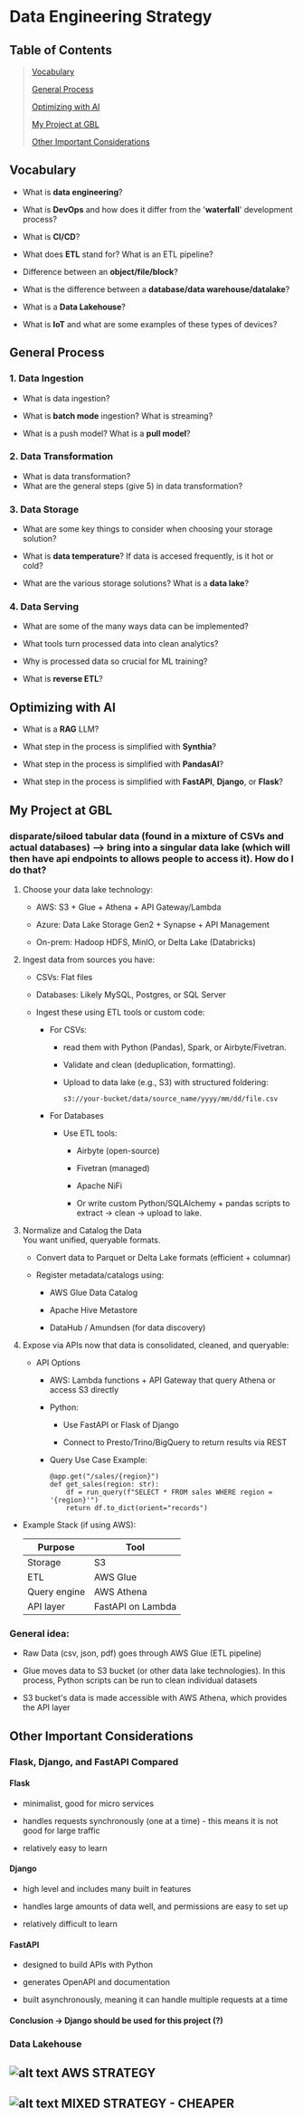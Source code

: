 # Data Engineering Strategy
## Table of Contents
>[Vocabulary](#vocabulary-to-get-used-to)
>
>[General Process](#general-process)
>
>[Optimizing with AI](#optimizing-with-ai)
>
>[My Project at GBL](#my-project-at-gbl)
>
>[Other Important Considerations](#other-important-considerations)

## Vocabulary
- What is **data engineering**?

- What is **DevOps** and how does it differ from the '**waterfall**' development process?
- What is **CI/CD**?
- What does **ETL** stand for? What is an ETL pipeline?
- Difference between an **object/file/block**?
- What is the difference between a **database/data warehouse/datalake**?
- What is a **Data Lakehouse**?
- What is **IoT** and what are some examples of these types of devices?

## General Process
### 1. Data Ingestion
- What is data ingestion?

- What is **batch mode** ingestion? What is streaming?
- What is a push model? What is a **pull model**?
### 2. Data Transformation
- What is data transformation?
- What are the general steps (give 5) in data transformation?
### 3. Data Storage
- What are some key things to consider when choosing your storage solution?

- What is **data temperature**? If data is accesed frequently, is it hot or cold?
- What are the various storage solutions? What is a **data lake**?
### 4. Data Serving
- What are some of the many ways data can be implemented?

- What tools turn processed data into clean analytics?
- Why is processed data so crucial for ML training?
- What is **reverse ETL**?
## Optimizing with AI
- What is a **RAG** LLM?

- What step in the process is simplified with **Synthia**? 
- What step in the process is simplified with **PandasAI**? 
- What step in the process is simplified with **FastAPI**, **Django**, or **Flask**?

## My Project at GBL
### disparate/siloed tabular data (found in a mixture of CSVs and actual databases) --> bring into a singular data lake (which will then have api endpoints to allows people to access it). How do I do that?
1. Choose your data lake technology:

    - AWS: S3 + Glue + Athena + API Gateway/Lambda  

    - Azure: Data Lake Storage Gen2 + Synapse + API Management

    - On-prem: Hadoop HDFS, MinIO, or Delta Lake (Databricks)

2. Ingest data from sources you have:

    - CSVs: Flat files

    - Databases: Likely MySQL, Postgres, or SQL Server

    - Ingest these using ETL tools or custom code:

        - For CSVs:
            - read them with Python (Pandas), Spark, or Airbyte/Fivetran.

            - Validate and clean (deduplication, formatting).

            - Upload to data lake (e.g., S3) with structured foldering:  

                ```
                s3://your-bucket/data/source_name/yyyy/mm/dd/file.csv
                ```

        - For Databases
            - Use ETL tools:

                - Airbyte (open-source)

                - Fivetran (managed)

                - Apache NiFi

                - Or write custom Python/SQLAlchemy + pandas scripts to extract → clean → upload to lake.

3. Normalize and Catalog the Data  
You want unified, queryable formats.

    - Convert data to Parquet or Delta Lake formats (efficient + columnar)

    - Register metadata/catalogs using:

        - AWS Glue Data Catalog

        - Apache Hive Metastore

        - DataHub / Amundsen (for data discovery)

5. Expose via APIs now that data is consolidated, cleaned, and queryable:

    - API Options
        - AWS: Lambda functions + API Gateway that query Athena or access S3 directly

        - Python:

            - Use FastAPI or Flask of Django

            - Connect to Presto/Trino/BigQuery to return results via REST

        - Query Use Case Example:

            ```
            @app.get("/sales/{region}")
            def get_sales(region: str):
                df = run_query(f"SELECT * FROM sales WHERE region = '{region}'")
                return df.to_dict(orient="records")
            ```

- Example Stack (if using AWS):  

    | Purpose	 | Tool                  |
    |------------|-----------------------|
    |Storage	 | S3                    |
    |ETL	     |AWS Glue               |
    |Query engine|	AWS Athena           |
    |API layer	 |FastAPI on Lambda      |  

### General idea:
- Raw Data (csv, json, pdf) goes through AWS Glue (ETL pipeline)

- Glue moves data to S3 bucket (or other data lake technologies). In this process, Python scripts can be run to clean individual datasets
- S3 bucket's data is made accessible with AWS Athena, which provides the API layer

## Other Important Considerations
### Flask, Django, and FastAPI Compared
#### Flask
- minimalist, good for micro services

- handles requests synchronously (one at a time) - this means it is not good for large traffic
- relatively easy to learn
#### Django
- high level and includes many built in features

- handles large amounts of data well, and permissions are easy to set up
- relatively difficult to learn
#### FastAPI
- designed to build APIs with Python

- generates OpenAPI and documentation
- built asynchronously, meaning it can handle multiple requests at a time
#### Conclusion -> Django should be used for this project (?)

### Data Lakehouse
![alt text](1.png) AWS STRATEGY  
---
![alt text](2.png)  MIXED STRATEGY - CHEAPER
---

